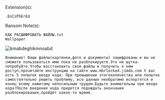 Extension(s): 
```
.EnCiPhErEd
```
Ransom Note(s): 
```
КАК РАСШИФРОВАТЬ ФАЙЛЫ.txt
Wallpaper
```
![kmabdeghikmnoabd](https://github.com/user-attachments/assets/308ed3f0-cd11-47d4-8a23-cd6036b3913e)
```
Внимание! Ваши файлы(картинки,фото и документы) зашифрованы и вы не сможете пользоваться ими пока не разблокируете.Это не шутка-попробуйте.Чтобы восстановить свои файлы и получить к ним доступ,прочитайте инструкцию на сайте www.mbrlocked.jimdo.com У вас есть 5 попыток ввода кода. При превышении этогоколичества или попытке самостоятельно решить проблему, все данные необратимо испортятся и конец всему нажитому непосильным трудом.Будьте внимательны при вводе кода!После введения кода придется подождать окончания разблокирования,пройдёт какое-то время.
```
